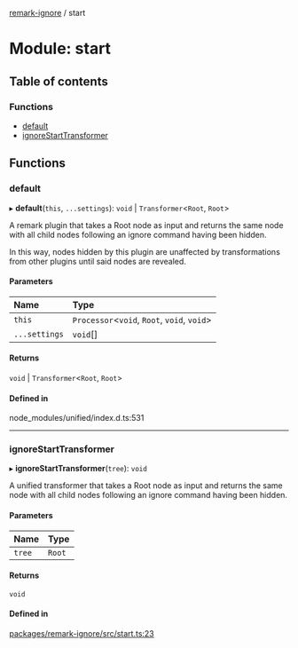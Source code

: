 [remark-ignore](../README.md) / start

# Module: start

## Table of contents

### Functions

- [default](start.md#default)
- [ignoreStartTransformer](start.md#ignorestarttransformer)

## Functions

### default

▸ **default**(`this`, `...settings`): `void` \| `Transformer`<`Root`, `Root`\>

A remark plugin that takes a Root node as input and returns the same node
with all child nodes following an ignore command having been hidden.

In this way, nodes hidden by this plugin are unaffected by transformations
from other plugins until said nodes are revealed.

#### Parameters

| Name | Type |
| :------ | :------ |
| `this` | `Processor`<`void`, `Root`, `void`, `void`\> |
| `...settings` | `void`[] |

#### Returns

`void` \| `Transformer`<`Root`, `Root`\>

#### Defined in

node_modules/unified/index.d.ts:531

___

### ignoreStartTransformer

▸ **ignoreStartTransformer**(`tree`): `void`

A unified transformer that takes a Root node as input and returns the same
node with all child nodes following an ignore command having been hidden.

#### Parameters

| Name | Type |
| :------ | :------ |
| `tree` | `Root` |

#### Returns

`void`

#### Defined in

[packages/remark-ignore/src/start.ts:23](https://github.com/Xunnamius/unified-utils/blob/1d6f92d/packages/remark-ignore/src/start.ts#L23)
